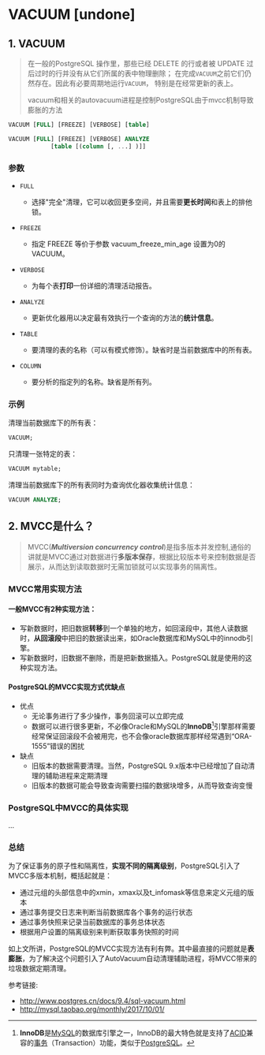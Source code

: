 # VACUUM [undone]

## 1. VACUUM

> 在一般的PostgreSQL 操作里，那些已经 DELETE 的行或者被 UPDATE 过后过时的行并没有从它们所属的表中物理删除； 在完成`VACUUM`之前它们仍然存在。因此有必要周期地运行`VACUUM`， 特别是在经常更新的表上。
>
> vacuum和相关的autovacuum进程是控制PostgreSQL由于mvcc机制导致膨胀的方法

```sql
VACUUM [FULL] [FREEZE] [VERBOSE] [table]

VACUUM [FULL] [FREEZE] [VERBOSE] ANALYZE
            [table [(column [, ...] )]]
```

### 参数

- `FULL`
  - 选择"完全"清理，它可以收回更多空间，并且需要**更长时间**和表上的排他锁。

- `FREEZE`
  - 指定 FREEZE 等价于参数 vacuum_freeze_min_age 设置为0的 VACUUM。

- `VERBOSE`
  - 为每个表**打印**一份详细的清理活动报告。

- `ANALYZE`
  - 更新优化器用以决定最有效执行一个查询的方法的**统计信息**。

- `TABLE`
  - 要清理的表的名称（可以有模式修饰）。缺省时是当前数据库中的所有表。

- `COLUMN`
  - 要分析的指定列的名称。缺省是所有列。

### 示例

清理当前数据库下的所有表：

```sql
VACUUM;
```

只清理一张特定的表：

```sql
VACUUM mytable;
```

清理当前数据库下的所有表同时为查询优化器收集统计信息：

```sql
VACUUM ANALYZE;
```

## 2. MVCC是什么？

> MVCC(***Multiversion concurrency control***)是指多版本并发控制,通俗的讲就是MVCC通过对数据进行**多版本保存**，根据比较版本号来控制数据是否展示，从而达到读取数据时无需加锁就可以实现事务的隔离性。

### MVCC常用实现方法

#### 一般MVCC有2种实现方法：

- 写新数据时，把旧数据**转移**到一个单独的地方，如回滚段中，其他人读数据时，**从回滚段**中把旧的数据读出来，如Oracle数据库和MySQL中的innodb引擎。
- 写新数据时，旧数据不删除，而是把新数据插入。PostgreSQL就是使用的这种实现方法。

#### PostgreSQL的MVCC实现方式优缺点

- 优点
  - 无论事务进行了多少操作，事务回滚可以立即完成
  - 数据可以进行很多更新，不必像Oracle和MySQL的**InnoDB**[^1]引擎那样需要经常保证回滚段不会被用完，也不会像oracle数据库那样经常遇到“ORA-1555”错误的困扰
- 缺点
  - 旧版本的数据需要清理。当然，PostgreSQL 9.x版本中已经增加了自动清理的辅助进程来定期清理
  - 旧版本的数据可能会导致查询需要扫描的数据块增多，从而导致查询变慢

### PostgreSQL中MVCC的具体实现

...

### 总结

为了保证事务的原子性和隔离性，**实现不同的隔离级别**，PostgreSQL引入了MVCC多版本机制，概括起就是：

- 通过元组的头部信息中的xmin，xmax以及t_infomask等信息来定义元组的版本
- 通过事务提交日志来判断当前数据库各个事务的运行状态
- 通过事务快照来记录当前数据库的事务总体状态
- 根据用户设置的隔离级别来判断获取事务快照的时间

如上文所讲，PostgreSQL的MVCC实现方法有利有弊。其中最直接的问题就是**表膨胀**，为了解决这个问题引入了AutoVacuum自动清理辅助进程，将MVCC带来的垃圾数据定期清理。

参考链接: 

- http://www.postgres.cn/docs/9.4/sql-vacuum.html
- http://mysql.taobao.org/monthly/2017/10/01/

[^1]: **InnoDB**是[MySQL](https://zh.wikipedia.org/wiki/MySQL)的数据库引擎之一，InnoDB的最大特色就是支持了[ACID](https://zh.wikipedia.org/wiki/ACID)兼容的[事务](https://zh.wikipedia.org/wiki/数据库事务)（Transaction）功能，类似于[PostgreSQL](https://zh.wikipedia.org/wiki/PostgreSQL)。

